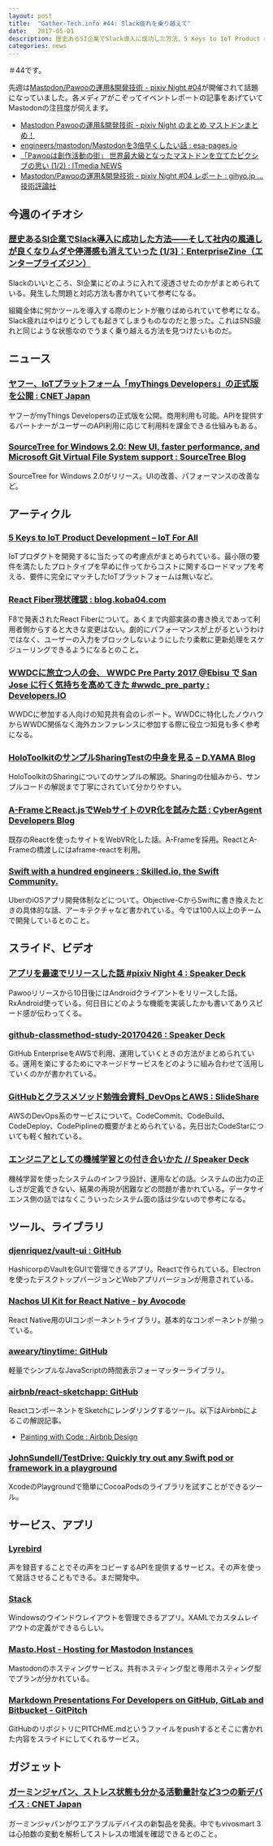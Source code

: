 ```yaml
---
layout: post
title:  "Gather-Tech.info #44: Slack疲れを乗り越えて"
date:   2017-05-01
description: 歴史あるSI企業でSlack導入に成功した方法、5 Keys to IoT Product Development、React Fiber現状確認 など
categories: news
---
```


＃44です。

先週は[Mastodon/Pawooの運用&開発技術 - pixiv Night #04](https://pixiv.connpass.com/event/55613/)が開催されて話題になっていました。各メディアがこぞってイベントレポートの記事をあげていてMastodonの注目度が伺えます。

- [Mastodon Pawooの運用&開発技術 - pixiv Night のまとめ マストドンまとめ！](http://www.masudon.net/li/MTAyY2M5YjE)
- [engineers/mastodon/Mastodonを3倍早くしたい話 : esa-pages.io](https://esa-pages.io/p/sharing/46/posts/3951/637685725f29ac1fc867.html)
- [「Pawooは創作活動の街」 世界最大級となったマストドンを立てたピクシブの思い (1/2) : ITmedia NEWS](http://www.itmedia.co.jp/news/articles/1704/26/news108.html)
- [Mastodon/Pawooの運用&開発技術 - pixiv Night #04 レポート : gihyo.jp … 技術評論社](http://gihyo.jp/news/report/2017/04/2701)

## 今週のイチオシ

### [歴史あるSI企業でSlack導入に成功した方法――そして社内の風通しが良くなりムダや停滞感も消えていった (1/3)：EnterpriseZine（エンタープライズジン）](http://enterprisezine.jp/article/detail/9160)

Slackのいいところ、SI企業にどのように入れて浸透させたのかがまとめられている。発生した問題と対応方法も書かれていて参考になる。

組織全体に何かツールを導入する際のヒントが散りばめられていて参考になる。  
Slack疲れはやはりどうしても起きてしまうものなのだと思った。これはSNS疲れと同じような状態なのでうまく乗り越える方法を見つけたいものだ。

## ニュース

### [ヤフー、IoTプラットフォーム「myThings Developers」の正式版を公開 : CNET Japan](https://japan.cnet.com/article/35100299/)

ヤフーがmyThings Developersの正式版を公開。商用利用も可能。APIを提供するパートナーがユーザーのAPI利用に応じて利用料を課金できる仕組みもある。

### [SourceTree for Windows 2.0: New UI, faster performance, and Microsoft Git Virtual File System support : SourceTree Blog](https://blog.sourcetreeapp.com/2017/04/27/sourcetree-for-windows-2-0-new-ui-faster-performance-and-microsoft-git-virtual-file-system-support/)

SourceTree for Windows 2.0がリリース。UIの改善、パフォーマンスの改善など。

## アーティクル

### [5 Keys to IoT Product Development – IoT For All](https://iot-for-all.com/5-keys-to-iot-product-development-10a2a71f236e)

IoTプロダクトを開発するに当たっての考慮点がまとめられている。最小限の要件を満たしたプロトタイプを早めに作ってからコストに関するロードマップを考える、要件に完全にマッチしたIoTプラットフォームは無いなど。

### [React Fiber現状確認 : blog.koba04.com](http://blog.koba04.com/post/2017/04/25/a-state-of-react-fiber/)

F8で発表されたReact Fiberについて。あくまで内部実装の書き換えであって利用者側からすると大きな変更はない。劇的にパフォーマンスが上がるというわけではなく、ユーザーの入力をブロックしないようにしたり柔軟に更新処理をスケジューリングできるようになるとのこと。

### [WWDCに旅立つ人の会、 WWDC Pre Party 2017 @Ebisu で San Jose に行く気持ちを高めてきた #wwdc_pre_party : Developers.IO](http://dev.classmethod.jp/smartphone/iphone/wwdc-pre-party-2017-ebisu/)

WWDCに参加する人向けの知見共有会のレポート。WWDCに特化したノウハウからWWDC関係なく海外カンファレンスに参加する際に役立つ知見も多く参考になる。

### [HoloToolkitのサンプルSharingTestの中身を見る – D.YAMA Blog](http://blog.d-yama7.com/archives/643)

HoloToolkitのSharingについてのサンプルの解説。Sharingの仕組みから、サンプルコードの解説まで丁寧にされていて分かりやすい。

### [A-FrameとReact.jsでWebサイトのVR化を試みた話 : CyberAgent Developers Blog](https://developers.cyberagent.co.jp/blog/archives/6717/)

既存のReactを使ったサイトをWebVR化した話。A-Frameを採用。ReactとA-Frameの橋渡しにはaframe-reactを利用。

### [Swift with a hundred engineers : Skilled.io, the Swift Community.](https://www.skilled.io/u/swiftsummit/swift-with-a-hundred-engineers)

UberのiOSアプリ開発体制などについて。Objective-CからSwiftに書き換えたときの具体的な話、アーキテクチャなど書かれている。今では100人以上のチームで開発しているとのこと。

## スライド、ビデオ

### [アプリを最速でリリースした話 #pixiv Night 4 : Speaker Deck](https://speakerdeck.com/chocomelonchan/apuriwozui-su-deririsusitahua-number-pixiv-night-4)

Pawooリリースから10日後にはAndroidクライアントをリリースした話。RxAndroid使っている。何日目にどのような機能を実装したかも書いてありスピード感が伝わってくる。

### [github-classmethod-study-20170426 : Speaker Deck](https://speakerdeck.com/knakayama/github-classmethod-study-20170426)

GitHub EnterpriseをAWSで利用、運用していくときの方法がまとめられている。運用を楽にするためにマネージドサービスをどのように組み合わせて活用していくのかが書かれている。

### [GitHubとクラスメソッド勉強会資料_DevOpsとAWS : SlideShare](https://www.slideshare.net/ssuser8125c5/test-75422283)

AWSのDevOps系のサービスについて。CodeCommit、CodeBuild、CodeDeploy、CodePiplineの概要がまとめられている。先日出たCodeStarについても軽く触れている。

### [エンジニアとしての機械学習との付き合いかた // Speaker Deck](https://speakerdeck.com/yubessy/enziniatositefalseji-jie-xue-xi-tofalsefu-kihe-ikata)

機械学習を使ったシステムのインフラ設計、運用などの話。システムの出力の正しさが定義できない、結果の再現が困難などの問題が書かれている。データサイエンス側の話ではなくこういったシステム面の話は少ないので参考になる。

## ツール、ライブラリ

### [djenriquez/vault-ui : GitHub](https://github.com/djenriquez/vault-ui)

HashicorpのVaultをGUIで管理できるアプリ。Reactで作られている。Electronを使ったデスクトップバージョンとWebアプリバージョンが用意されている。

### [Nachos UI Kit for React Native - by Avocode](https://avocode.com/nachos-ui/)

React Native用のUIコンポーネントライブラリ。基本的なコンポーネントが揃っている。

### [aweary/tinytime: GitHub](https://github.com/aweary/tinytime)

軽量でシンプルなJavaScriptの時間表示フォーマッターライブラリ。

### [airbnb/react-sketchapp: GitHub](https://github.com/airbnb/react-sketchapp)

ReactコンポーネントをSketchにレンダリングするツール。以下はAirbnbによるこの解説記事。

- [Painting with Code : Airbnb Design](http://airbnb.design/painting-with-code/)

### [JohnSundell/TestDrive: Quickly try out any Swift pod or framework in a playground](https://github.com/JohnSundell/TestDrive)

XcodeのPlaygroundで簡単にCocoaPodsのライブラリを試すことができるツール。

## サービス、アプリ

### [Lyrebird](https://lyrebird.ai/)

声を録音することでその声をコピーするAPIを提供するサービス。その声を使って発話させることもできる。まだ開発中。

### [Stack](https://losttech.software/stack.html)

Windowsのウインドウレイアウトを管理できるアプリ。XAMLでカスタムレイアウトの定義ができるらしい。

### [Masto.Host - Hosting for Mastodon Instances](https://masto.host/)

Mastodonのホスティングサービス。共有ホスティング型と専用ホスティング型でプランが分かれている。

### [Markdown Presentations For Developers on GitHub, GitLab and Bitbucket - GitPitch](https://gitpitch.com/)

GitHubのリポジトリにPITCHME.mdというファイルをpushするとそこに書かれた内容をスライドにしてくれるサービス。

## ガジェット

### [ガーミンジャパン、ストレス状態も分かる活動量計など3つの新デバイス : CNET Japan](https://japan.cnet.com/article/35100318/)

ガーミンジャパンがウエアラブルデバイスの新製品を発表。中でもvivosmart 3は心拍数の変動を解析してストレスの増減を確認できるとのこと。